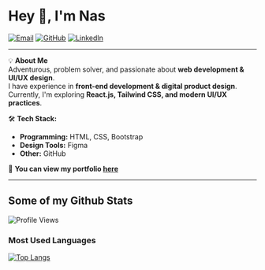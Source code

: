 # Hey 👋, I'm Nas

[![Email](https://img.shields.io/badge/Email-dinkznasaruddin%40gmail.com-red?style=flat&logo=gmail&logoColor=white)](mailto:dinkznasaruddin91@gmail.com)
[![GitHub](https://img.shields.io/badge/GitHub-dinkznasaruddin-gray?style=flat&logo=github)](https://github.com/dinkznasaruddin)
[![LinkedIn](https://img.shields.io/badge/LinkedIn-Connect-blue?style=flat&logo=linkedin)](https://www.linkedin.com/in/dinkznasaruddin/)

---

💡 **About Me**  
Adventurous, problem solver, and passionate about **web development & UI/UX design**.  
I have experience in **front-end development & digital product design**.  
Currently, I'm exploring **React.js, Tailwind CSS, and modern UI/UX practices**.  

🛠️ **Tech Stack:**  
- **Programming:** HTML, CSS, Bootstrap  
- **Design Tools:** Figma
- **Other:** GitHub  

📄 **You can view my portfolio [here](https://www.linkedin.com/in/dinkznasaruddin/)** 

---

## Some of my Github Stats  
![Profile Views](https://komarev.com/ghpvc/?username=dinkznasaruddin&color=blue)  

### Most Used Languages  
[![Top Langs](https://github-readme-stats.vercel.app/api/top-langs/?username=dinkznasaruddin&layout=compact&theme=radical)](https://github.com/dinkznasaruddin)  

